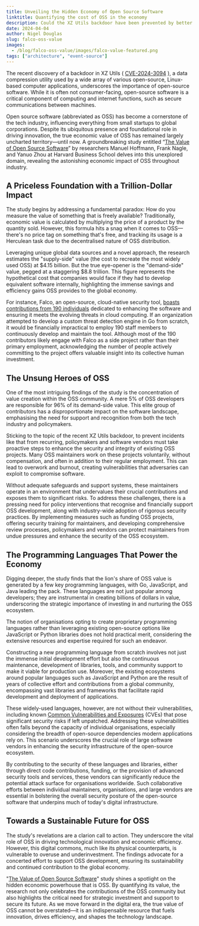 ```yaml
---
title: Unveiling the Hidden Economy of Open Source Software
linktitle: Quantifying the cost of OSS in the economy
description: Could the XZ Utils backdoor have been prevented by better investment?
date: 2024-04-04
author: Nigel Douglas
slug: falco-oss-value
images:
  - /blog/falco-oss-value/images/falco-value-featured.png
tags: ["architecture", "event-source"]
---
```


The recent discovery of a backdoor in XZ Utils ( [CVE-2024-3094](https://nvd.nist.gov/vuln/detail/CVE-2024-3094) ), a data compression utility used by a wide array of various open-source, Linux-based computer applications, underscores the importance of open-source software. While it is often not consumer-facing, open-source software is a critical component of computing and internet functions, such as secure communications between machines.

Open source software (abbreviated as OSS) has become a cornerstone of the tech industry, influencing everything from small startups to global corporations. Despite its ubiquitous presence and foundational role in driving innovation, the true economic value of OSS has remained largely uncharted territory—until now. A groundbreaking study entitled “[The Value of Open Source Software](https://www.hbs.edu/ris/Publication%20Files/24-038_51f8444f-502c-4139-8bf2-56eb4b65c58a.pdf)” by researchers Manuel Hoffmann, Frank Nagle, and Yanuo Zhou at Harvard Business School delves into this unexplored domain, revealing the astonishing economic impact of OSS throughout industry.

## A Priceless Foundation with a Trillion-Dollar Impact

The study begins by addressing a fundamental paradox: How do you measure the value of something that is freely available? Traditionally, economic value is calculated by multiplying the price of a product by the quantity sold. However, this formula hits a snag when it comes to OSS—there's no price tag on something that's free, and tracking its usage is a Herculean task due to the decentralised nature of OSS distribution.

Leveraging unique global data sources and a novel approach, the research estimates the "supply-side" value (the cost to recreate the most widely used OSS) at $4.15 billion. But the true eye-opener is the "demand-side" value, pegged at a staggering $8.8 trillion. This figure represents the hypothetical cost that companies would face if they had to develop equivalent software internally, highlighting the immense savings and efficiency gains OSS provides to the global economy.

For instance, Falco, an open-source, cloud-native security tool, [boasts contributions from 190 individuals](https://github.com/falcosecurity/falco/graphs/contributors) dedicated to enhancing the software and ensuring it meets the evolving threats in cloud computing. If an organization attempted to develop a custom threat detection engine in Go from scratch, it would be financially impractical to employ 190 staff members to continuously develop and maintain the tool. Although most of the 190 contributors likely engage with Falco as a side project rather than their primary employment, acknowledging the number of people actively committing to the project offers valuable insight into its collective human investment.

## The Unsung Heroes of OSS

One of the most intriguing findings of the study is the concentration of value creation within the OSS community. A mere 5% of OSS developers are responsible for 96% of its demand-side value. This elite group of contributors has a disproportionate impact on the software landscape, emphasising the need for support and recognition from both the tech industry and policymakers.

Sticking to the topic of the recent XZ Utils backdoor, to prevent incidents like that from recurring, policymakers and software vendors must take proactive steps to enhance the security and integrity of existing OSS projects. Many OSS maintainers work on these projects voluntarily, without compensation, and often in addition to their regular employment. This can lead to overwork and burnout, creating vulnerabilities that adversaries can exploit to compromise software. 

Without adequate safeguards and support systems, these maintainers operate in an environment that undervalues their crucial contributions and exposes them to significant risks. To address these challenges, there is a pressing need for policy interventions that recognise and financially support OSS development, along with industry-wide adoption of rigorous security practices. By implementing measures such as funding OSS projects, offering security training for maintainers, and developing comprehensive review processes, policymakers and vendors can protect maintainers from undue pressures and enhance the security of the OSS ecosystem.

## The Programming Languages That Power the Economy

Digging deeper, the study finds that the lion's share of OSS value is generated by a few key programming languages, with Go, JavaScript, and Java leading the pack. These languages are not just popular among developers; they are instrumental in creating billions of dollars in value, underscoring the strategic importance of investing in and nurturing the OSS ecosystem.

The notion of organisations opting to create proprietary programming languages rather than leveraging existing open-source options like JavaScript or Python libraries does not hold practical merit, considering the extensive resources and expertise required for such an endeavor. 

Constructing a new programming language from scratch involves not just the immense initial development effort but also the continuous maintenance, development of libraries, tools, and community support to make it viable for production use. Moreover, the existing ecosystems around popular languages such as JavaScript and Python are the result of years of collective effort and contributions from a global community, encompassing vast libraries and frameworks that facilitate rapid development and deployment of applications.

These widely-used languages, however, are not without their vulnerabilities, including known [Common Vulnerabilities and Exposures](https://cve.mitre.org/cgi-bin/cvekey.cgi?keyword=python) (CVEs) that pose significant security risks if left unpatched. Addressing these vulnerabilities often falls beyond the capacity of individual organisations, especially considering the breadth of open-source dependencies modern applications rely on. This scenario underscores the crucial role of large software vendors in enhancing the security infrastructure of the open-source ecosystem. 

By contributing to the security of these languages and libraries, either through direct code contributions, funding, or the provision of advanced security tools and services, these vendors can significantly reduce the potential attack surface for organisations worldwide. Such collaborative efforts between individual maintainers, organisations, and large vendors are essential in bolstering the overall security posture of the open-source software that underpins much of today's digital infrastructure.

## Towards a Sustainable Future for OSS

The study's revelations are a clarion call to action. They underscore the vital role of OSS in driving technological innovation and economic efficiency. However, this digital commons, much like its physical counterparts, is vulnerable to overuse and underinvestment. The findings advocate for a concerted effort to support OSS development, ensuring its sustainability and continued contribution to the global economy.

"[The Value of Open Source Software](https://papers.ssrn.com/sol3/papers.cfm?abstract_id=4693148)" study shines a spotlight on the hidden economic powerhouse that is OSS. By quantifying its value, the research not only celebrates the contributions of the OSS community but also highlights the critical need for strategic investment and support to secure its future. As we move forward in the digital era, the true value of OSS cannot be overstated—it is an indispensable resource that fuels innovation, drives efficiency, and shapes the technology landscape.

